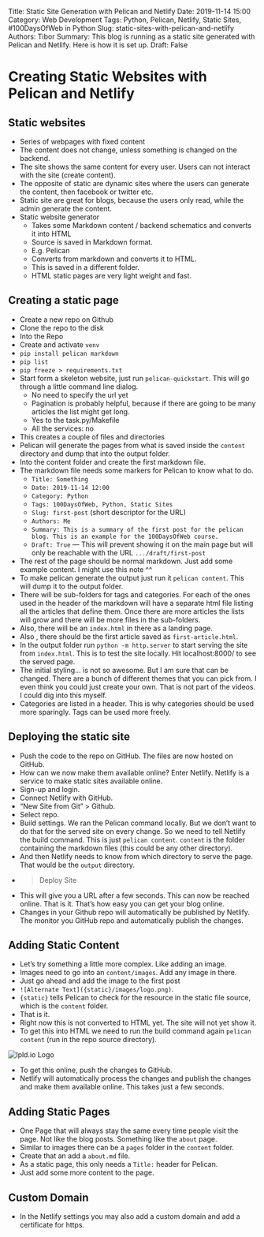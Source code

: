 Title: Static Site Generation with Pelican and Netlify
Date: 2019-11-14 15:00
Category: Web Development
Tags: Python, Pelican, Netlify, Static Sites, #100DaysOfWeb in Python
Slug: static-sites-with-pelican-and-netlify
Authors: Tibor
Summary: This blog is running as a static site generated with Pelican and Netlify. Here is how it is set up. 
Draft: False

# Creating Static Websites with Pelican and Netlify

## Static websites
* Series of webpages with fixed content
* The content does not change, unless something is changed on the backend. 
* The site shows the same content for every user. Users can not interact with the site (create content). 
* The opposite of static are dynamic sites where the users can generate the content, then facebook or twitter etc. 
* Static site are great for blogs, because the users only read, while the admin generate the content. 
* Static website generator 
	* Takes some Markdown content / backend schematics and converts it into HTML
	* Source is saved in Markdown format. 
	* E.g. Pelican 
	* Converts from markdown and converts it to HTML. 
	* This is saved in a different folder. 
	* HTML  static pages are very light weight and fast. 

## Creating a static page
* Create a new repo on Github
* Clone the repo to the disk 
* Into the Repo 
* Create and activate `venv`
* `pip install pelican markdown`
* `pip list`
* `pip freeze > requirements.txt`
* Start form a skeleton website, just run  `pelican-quickstart`. This will go through a little command line dialog. 
	* No need to specify the url yet
	* Pagination is probably helpful, because if there are going to be many articles the list might get long.
	* Yes to the task.py/Makefile
	* All the services: no
* This creates a couple of files and directories
* Pelican will generate the pages from what is saved inside the `content` directory and dump that into the output folder.
* Into the content folder and create the first markdown file.
* The markdown file needs some markers for Pelican to know what to do. 
	* `Title: Something`
	* `Date: 2019-11-14 12:00`
	* `Category: Python`
	* `Tags: 100DaysOfWeb, Python, Static Sites`
	* `Slug: first-post` (short descriptor for the URL)
	* `Authors: Me`
	* `Summary: This is a summary of the first post for the pelican blog. This is an example for the 100DaysOfWeb course.`
	* `Draft: True` — This will prevent showing it on the main page but will only be reachable with the URL `.../draft/first-post`
* The rest of the page should be normal markdown. Just add some example content. I might use this note ^^ 
* To make pelican generate the output just run it  `pelican content`. This will dump it to the output folder. 
* There will be sub-folders for tags and categories. For each of the ones used in the header of the markdown will have a separate html file listing all the articles that define them. Once there are more articles the lists will grow and there will be more files in the sub-folders. 
* Also, there will be an `index.html` in there as a landing page. 
* Also , there should be the first article saved as `first-article.html`.
* In the output folder run `python -m http.server` to start serving the site from `index.html`. This is to test the site locally. Hit localhost:8000/  to see the served page.
* The initial styling… is not so awesome. But I am sure that can be changed. There are a bunch of different themes that you can pick from. I even think you could just create your own. That is not part of the videos. I could dig into this myself.
* Categories are listed in a header. This is why categories should be used more sparingly. Tags can be used more freely.

## Deploying the static site
* Push the code to the repo on GitHub. The files are now hosted on GitHub. 
* How can we now make them available online? Enter Netlify. Netlify is a service to make static sites available online.
* Sign-up and login.
* Connect Netlify with GitHub. 
* “New Site from Git” > Github.
* Select repo. 
* Build settings. We ran the Pelican command locally. But we don’t want to do that for the served site on every change. So we need to tell Netlify the build command. This is just `pelican content`. `content` is the folder containing the markdown files (this could be any other directory).
* And then Netlify needs to know from which directory to serve the page. That would be the `output` directory. 
* > Deploy Site
* This will give you a URL after a few seconds. This can now be reached online. That is it. That’s how easy you can get your blog online. 
* Changes in your Github repo will automatically be published by Netlify. The monitor you GitHub repo and automatically publish the changes.  

## Adding Static Content
* Let’s try something a little more complex. Like adding an image. 
* Images need to go into an `content/images`.  Add any image in there. 
* Just go ahead and add the image to the first post
* `![Alternate Text]({static}/images/logo.png)`. 
* `{static}` tells Pelican to check for the resource in the static file source, which is the `content` folder.  
* That is it. 
* Right now this is not converted to HTML yet. The site will not yet show it. 
* To get this into HTML we need to run the build command again `pelican content` (run in the repo source directory). 

![lpld.io Logo]({static}/images/logo.svg)

* To get this online, push the changes to GitHub. 
* Netlify will automatically process the changes and publish the changes and make them available online. This takes just a few seconds.

## Adding Static Pages
* One Page that will always stay the same every time people visit the page. Not like the blog posts. Something like the `about` page. 
* Similar to images there can be a `pages` folder in the `content` folder. 
* Create that an add a `about.md` file. 
* As a static page, this only needs a `Title:` header for Pelican.
* Just add some more content to the page. 

## Custom Domain
* In the Netlify settings you may also add a custom domain and add a certificate for https. 
